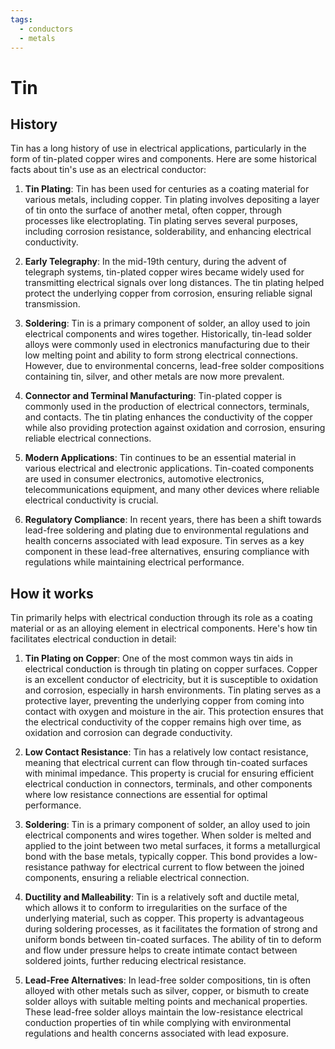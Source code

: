 ```yaml
---
tags:
  - conductors
  - metals
---
```



# Tin

## History

Tin has a long history of use in electrical applications, particularly in the form of tin-plated copper wires and components. Here are some historical facts about tin's use as an electrical conductor:

1. **Tin Plating**: Tin has been used for centuries as a coating material for various metals, including copper. Tin plating involves depositing a layer of tin onto the surface of another metal, often copper, through processes like electroplating. Tin plating serves several purposes, including corrosion resistance, solderability, and enhancing electrical conductivity.

2. **Early Telegraphy**: In the mid-19th century, during the advent of telegraph systems, tin-plated copper wires became widely used for transmitting electrical signals over long distances. The tin plating helped protect the underlying copper from corrosion, ensuring reliable signal transmission.

3. **Soldering**: Tin is a primary component of solder, an alloy used to join electrical components and wires together. Historically, tin-lead solder alloys were commonly used in electronics manufacturing due to their low melting point and ability to form strong electrical connections. However, due to environmental concerns, lead-free solder compositions containing tin, silver, and other metals are now more prevalent.

4. **Connector and Terminal Manufacturing**: Tin-plated copper is commonly used in the production of electrical connectors, terminals, and contacts. The tin plating enhances the conductivity of the copper while also providing protection against oxidation and corrosion, ensuring reliable electrical connections.

5. **Modern Applications**: Tin continues to be an essential material in various electrical and electronic applications. Tin-coated components are used in consumer electronics, automotive electronics, telecommunications equipment, and many other devices where reliable electrical conductivity is crucial.

6. **Regulatory Compliance**: In recent years, there has been a shift towards lead-free soldering and plating due to environmental regulations and health concerns associated with lead exposure. Tin serves as a key component in these lead-free alternatives, ensuring compliance with regulations while maintaining electrical performance.

## How it works

Tin primarily helps with electrical conduction through its role as a coating material or as an alloying element in electrical components. Here's how tin facilitates electrical conduction in detail:

1. **Tin Plating on Copper**: One of the most common ways tin aids in electrical conduction is through tin plating on copper surfaces. Copper is an excellent conductor of electricity, but it is susceptible to oxidation and corrosion, especially in harsh environments. Tin plating serves as a protective layer, preventing the underlying copper from coming into contact with oxygen and moisture in the air. This protection ensures that the electrical conductivity of the copper remains high over time, as oxidation and corrosion can degrade conductivity.

2. **Low Contact Resistance**: Tin has a relatively low contact resistance, meaning that electrical current can flow through tin-coated surfaces with minimal impedance. This property is crucial for ensuring efficient electrical conduction in connectors, terminals, and other components where low resistance connections are essential for optimal performance.

3. **Soldering**: Tin is a primary component of solder, an alloy used to join electrical components and wires together. When solder is melted and applied to the joint between two metal surfaces, it forms a metallurgical bond with the base metals, typically copper. This bond provides a low-resistance pathway for electrical current to flow between the joined components, ensuring a reliable electrical connection.

4. **Ductility and Malleability**: Tin is a relatively soft and ductile metal, which allows it to conform to irregularities on the surface of the underlying material, such as copper. This property is advantageous during soldering processes, as it facilitates the formation of strong and uniform bonds between tin-coated surfaces. The ability of tin to deform and flow under pressure helps to create intimate contact between soldered joints, further reducing electrical resistance.

5. **Lead-Free Alternatives**: In lead-free solder compositions, tin is often alloyed with other metals such as silver, copper, or bismuth to create solder alloys with suitable melting points and mechanical properties. These lead-free solder alloys maintain the low-resistance electrical conduction properties of tin while complying with environmental regulations and health concerns associated with lead exposure.